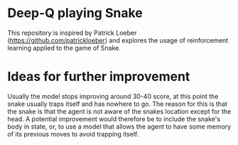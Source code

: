 # Deep-Q playing Snake
This repository is inspired by Patrick Loeber (https://github.com/patrickloeber) and explores the usage of reinforcement learning applied to the game of Snake.



# Ideas for further improvement
Usually the model stops improving around 30-40 score, at this point the snake usually traps itself and has nowhere to go. The reason for this is that the snake is that the agent is not aware of the snakes location except for the head. A potential improvement would therefore be to include the snake's body in state, or, to use a model that allows the agent to have some memory of its previous moves to avoid trapping itself.